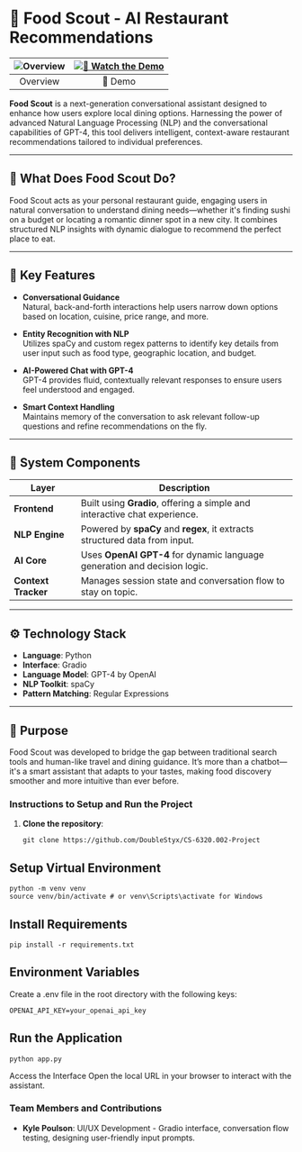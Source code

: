 # 🍴 Food Scout - AI Restaurant Recommendations

| ![Overview](https://github.com/kylpou578/CS-6320-Project/images/overview.png) | [![🎥 Watch the Demo](https://img.youtube.com/vi/X3G--T7PZB4/0.jpg)](https://www.youtube.com/watch?v=X3G--T7PZB4) |
|:---------------------------------------------------------------------------------------------------:|:------------------------------------------------------------------------------------------------------------:|
| Overview                                                                                           | 🎥 Demo                                                                                                       |

**Food Scout** is a next-generation conversational assistant designed to enhance how users explore local dining options. Harnessing the power of advanced Natural Language Processing (NLP) and the conversational capabilities of GPT-4, this tool delivers intelligent, context-aware restaurant recommendations tailored to individual preferences.

---

## 🎯 What Does Food Scout Do?

Food Scout acts as your personal restaurant guide, engaging users in natural conversation to understand dining needs—whether it's finding sushi on a budget or locating a romantic dinner spot in a new city. It combines structured NLP insights with dynamic dialogue to recommend the perfect place to eat.

---

## 🧠 Key Features

- **Conversational Guidance**  
  Natural, back-and-forth interactions help users narrow down options based on location, cuisine, price range, and more.

- **Entity Recognition with NLP**  
  Utilizes spaCy and custom regex patterns to identify key details from user input such as food type, geographic location, and budget.

- **AI-Powered Chat with GPT-4**  
  GPT-4 provides fluid, contextually relevant responses to ensure users feel understood and engaged.

- **Smart Context Handling**  
  Maintains memory of the conversation to ask relevant follow-up questions and refine recommendations on the fly.

---

## 🧩 System Components

| Layer          | Description                                                                 |
|----------------|-----------------------------------------------------------------------------|
| **Frontend**   | Built using **Gradio**, offering a simple and interactive chat experience.  |
| **NLP Engine** | Powered by **spaCy** and **regex**, it extracts structured data from input. |
| **AI Core**    | Uses **OpenAI GPT-4** for dynamic language generation and decision logic.    |
| **Context Tracker** | Manages session state and conversation flow to stay on topic.         |

---

## ⚙️ Technology Stack

- **Language**: Python  
- **Interface**: Gradio  
- **Language Model**: GPT-4 by OpenAI  
- **NLP Toolkit**: spaCy  
- **Pattern Matching**: Regular Expressions

---

## 🚀 Purpose

Food Scout was developed to bridge the gap between traditional search tools and human-like travel and dining guidance. It’s more than a chatbot—it's a smart assistant that adapts to your tastes, making food discovery smoother and more intuitive than ever before.


### Instructions to Setup and Run the Project
1. **Clone the repository**:
   ```
   git clone https://github.com/DoubleStyx/CS-6320.002-Project
   
## Setup Virtual Environment
```
python -m venv venv
source venv/bin/activate # or venv\Scripts\activate for Windows
```

## Install Requirements
```
pip install -r requirements.txt
```
## Environment Variables
Create a .env file in the root directory with the following keys:
```
OPENAI_API_KEY=your_openai_api_key
```
## Run the Application
```
python app.py
```
Access the Interface
Open the local URL in your browser to interact with the assistant.


### Team Members and Contributions
- **Kyle Poulson**: UI/UX Development - Gradio interface, conversation flow testing, designing user-friendly input prompts.